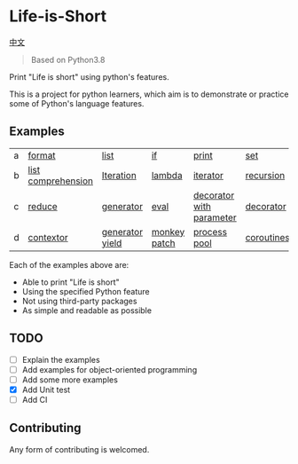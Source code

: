 # Life-is-Short

[中文](./readme_zh.md)

> Based on Python3.8

Print "Life is short" using python's features.

This is a project for python learners, which aim is to demonstrate or practice some of Python's language features.

## Examples
<!-- Example:DO NOT MODIFY THIS! -->
|||||||||
|---|---|---|---|---|---|---|---|
|a|[format](./LifeIsShort/a/format_.py)|[list](./LifeIsShort/a/list_.py)|[if](./LifeIsShort/a/if_.py)|[print](./LifeIsShort/a/print_.py)|[set](./LifeIsShort/a/set_.py)|[sort](./LifeIsShort/a/sort_.py)|
|b|[list comprehension](./LifeIsShort/b/list_comprehension.py)|[Iteration](./LifeIsShort/b/Iteration.py)|[lambda](./LifeIsShort/b/lambda_.py)|[iterator](./LifeIsShort/b/iterator.py)|[recursion](./LifeIsShort/b/recursion.py)|[filter](./LifeIsShort/b/filter_.py)|[map](./LifeIsShort/b/map_.py)|
|c|[reduce](./LifeIsShort/c/reduce.py)|[generator](./LifeIsShort/c/generator.py)|[eval](./LifeIsShort/c/eval_.py)|[decorator with parameter](./LifeIsShort/c/decorator_with_parameter.py)|[decorator](./LifeIsShort/c/decorator.py)|[func as return](./LifeIsShort/c/func_as_return.py)|[partial func](./LifeIsShort/c/partial_func.py)|
|d|[contextor](./LifeIsShort/d/contextor.py)|[generator yield](./LifeIsShort/d/generator_yield.py)|[monkey patch](./LifeIsShort/d/monkey_patch.py)|[process pool](./LifeIsShort/d/process_pool.py)|[coroutines](./LifeIsShort/d/coroutines.py)|[duck type](./LifeIsShort/d/duck_type.py)|[coroutines async](./LifeIsShort/d/coroutines_async.py)|
<!-- DO NOT MODIFY THIS! -->

Each of the examples above are:
 - Able to print "Life is short"
 - Using the specified Python feature
 - Not using third-party packages
 - As simple and readable as possible

## TODO
 - [ ] Explain the examples
 - [ ] Add examples for object-oriented programming
 - [ ] Add some more examples
 - [x] Add Unit test
 - [ ] Add CI

## Contributing

Any form of contributing is welcomed.
